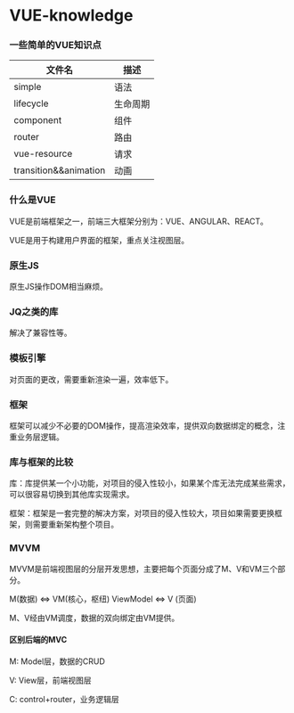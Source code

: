 # VUE-knowledge

### 一些简单的VUE知识点

| 文件名 | 描述 |
| - | - |
| simple | 语法 |
| lifecycle | 生命周期 |
| component | 组件 |
| router | 路由 |
| vue-resource | 请求 |
| transition&&animation | 动画 | 

### 什么是VUE

VUE是前端框架之一，前端三大框架分别为：VUE、ANGULAR、REACT。

VUE是用于构建用户界面的框架，重点关注视图层。

### 原生JS

原生JS操作DOM相当麻烦。

### JQ之类的库

解决了兼容性等。

### 模板引擎

对页面的更改，需要重新渲染一遍，效率低下。

### 框架

框架可以减少不必要的DOM操作，提高渲染效率，提供双向数据绑定的概念，注重业务层逻辑。

### 库与框架的比较

库：库提供某一个小功能，对项目的侵入性较小，如果某个库无法完成某些需求，可以很容易切换到其他库实现需求。

框架：框架是一套完整的解决方案，对项目的侵入性较大，项目如果需要更换框架，则需要重新架构整个项目。

### MVVM

MVVM是前端视图层的分层开发思想，主要把每个页面分成了M、V和VM三个部分。

M(数据) <=> VM(核心，枢纽) ViewModel <=> V (页面) 

M、V经由VM调度，数据的双向绑定由VM提供。

#### 区别后端的MVC

M: Model层，数据的CRUD

V: View层，前端视图层

C: control+router，业务逻辑层
